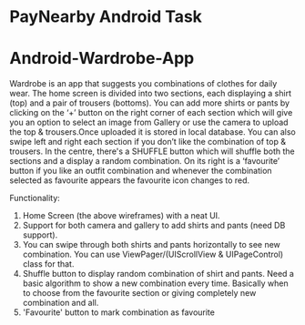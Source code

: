 # PayNearby Android Task
# Android-Wardrobe-App

Wardrobe is an app that suggests you combinations of clothes for daily wear. The home screen is divided into
two sections, each displaying a shirt (top) and a pair of trousers (bottoms). You can add more shirts or pants
by clicking on the ‘+’ button on the right corner of each section which will give you an option to select an image
from Gallery or use the camera to upload the top & trousers.Once uploaded it is stored in local database. You
can also swipe left and right each section if you don’t like the combination of top & trousers. In the centre,
there's a SHUFFLE button which will shuffle both the sections and a display a random combination. On its right
is a ‘favourite’ button if you like an outfit combination and whenever the combination selected as favourite
appears the favourite icon changes to red.

Functionality:
1. Home Screen (the above wireframes) with a neat UI.
2. Support for both camera and gallery to add shirts and pants (need DB support).
3. You can swipe through both shirts and pants horizontally to see new combination. You can use
ViewPager/(UIScrollView & UIPageControl) class for that.
4. Shuffle button to display random combination of shirt and pants. Need a basic algorithm to show a new
combination every time. Basically when to choose from the favourite section or giving completely new
combination and all.
5. 'Favourite' button to mark combination as favourite
